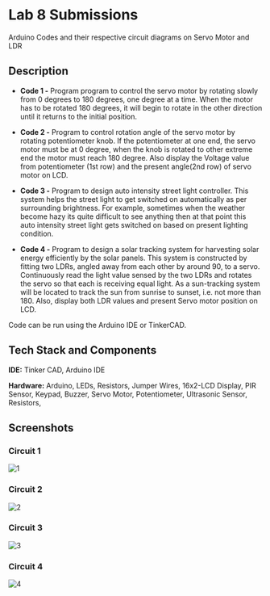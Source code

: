 
# Lab 8 Submissions

Arduino Codes and their respective circuit diagrams on Servo Motor and LDR


## Description

- **Code 1 -** Program program to control the servo motor by rotating slowly from 0 degrees to 180 degrees, one degree at a time. When the motor has to be  rotated 180 degrees, it will begin to rotate in the other direction until it returns to the initial position. 

- **Code 2 -** Program to control rotation angle of the servo motor by rotating potentiometer knob. If the potentiometer at one end, the servo motor must be at 0 degree, when the knob is rotated to other extreme end the motor must reach 180 degree. Also display the Voltage value from potentiometer (1st row) and the present angle(2nd row) of servo motor on LCD.

- **Code 3 -** Program to design auto intensity street light controller. This system helps the street light to get switched on automatically as per surrounding brightness. For example, sometimes when the weather become hazy its quite difficult to see anything then at that point this auto intensity street light gets switched on based on present lighting condition. 


- **Code 4 -** Program to design a solar tracking system for harvesting solar energy efficiently by the solar panels. This system is constructed  by  fitting  two  LDRs, angled  away  from  each  other  by  around  90,  to  a  servo. Continuously read  the light  value  sensed  by  the  two  LDRs  and  rotates  the  servo so  that  each  is  receiving  equal  light.  As  a  sun-tracking  system  will  be  located  to  track  the  sun  from sunrise to sunset, i.e. not more than 180. Also, display both LDR values and present Servo motor position on LCD. 


Code can be run using the Arduino IDE or TinkerCAD.
    
## Tech Stack and Components

**IDE:** Tinker CAD, Arduino IDE

**Hardware:** Arduino, LEDs, Resistors, Jumper Wires, 16x2-LCD Display, PIR Sensor, Keypad, Buzzer, Servo Motor, Potentiometer, Ultrasonic Sensor, Resistors, 

  
## Screenshots

### Circuit 1
![1](https://user-images.githubusercontent.com/42286904/141271564-20bf4b3e-f64b-4c38-a888-eb52673926e2.png)


### Circuit 2
![2](https://user-images.githubusercontent.com/42286904/141271736-1fcf819c-436b-4e6b-ab22-ef18218c171c.png)


### Circuit 3
![3](https://user-images.githubusercontent.com/42286904/141271844-7154b5ee-64f6-4595-b65b-1f9db1f5b4aa.png)


### Circuit 4
![4](https://user-images.githubusercontent.com/42286904/141272077-b7f1f6fe-2e76-4b4b-a28e-3b8a885e1b7d.png)
